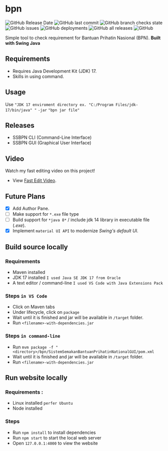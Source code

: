 # bpn
![GitHub Release Date](https://img.shields.io/github/release-date/Jerit3787/bpn) ![GitHub last commit](https://img.shields.io/github/last-commit/Jerit3787/bpn) ![GitHub branch checks state](https://img.shields.io/github/checks-status/Jerit3787/bpn/master) ![GitHub issues](https://img.shields.io/github/issues/Jerit3787/bpn) ![GitHub deployments](https://img.shields.io/github/deployments/Jerit3787/bpn/github-pages) ![GitHub all releases](https://img.shields.io/github/downloads/Jerit3787/bpn/total) ![GitHub](https://img.shields.io/github/license/Jerit3787/bpn)

Simple tool to check requirement for Bantuan Prihatin Nasional (BPN). **Built with Swing Java**

## Requirements
- Requires Java Development Kit (JDK) 17.
- Skills in using command.

## Usage
Use `"JDK 17 enviroment directory ex. "C:/Program Files/jdk-17/bin/java" "` `-jar` `"bpn jar file"`

## Releases
- SSBPN CLI (Command-Line Interface)
- SSBPN GUI (Graphical User Interface)

## Video
Watch my fast editing video on this project!
- View [Fast Edit Video](https://youtu.be/VqE4YVPQw_Q).

## Future Plans
- [X] Add Author Pane.
- [ ] Make support for `*.exe` file type
- [ ] Build support for `*java 8*` / include jdk 14 library in executable file (*.exe*).
- [X] Implement `material UI API` to modernize *Swing's default UI*.

## Build source locally
### Requirements
- Maven installed
- JDK 17 installed `I used Java SE JDK 17 from Oracle`
- A text editor / command-line `I used VS Code with Java Extensions Pack`

### Steps `in VS Code`
- Click on Maven tabs
- Under lifecycle, click on `package`
- Wait until it is finished and jar will be available in `/target` folder.
- Run `<filename>-with-dependencies.jar`

### Steps `in command-line`
- Run `mvm package -f "<directory>/bpn/SistemSemakanBantuanPrihatinNationalGUI/pom.xml`
- Wait until it is finished and jar will be available in `/target` folder.
- Run `<filename>-with-dependencies.jar`

## Run website locally
### Requirements :
- Linux installed `perfer Ubuntu`
- Node installed

### Steps
- Run `npm install` to install dependencies
- Run `npm start` to start the local web server
- Open `127.0.0.1:4000` to view the website
